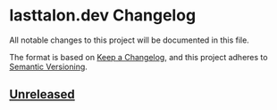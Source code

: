 # lasttalon.dev Changelog

All notable changes to this project will be documented in this file.

The format is based on [Keep a Changelog][kac], and this project adheres to
[Semantic Versioning][semver].

## [Unreleased]

[unreleased]: https://github.com/LastTalon/lasttalon.dev/compare/v0.1.0...HEAD
[0.1.0]: https://github.com/LastTalon/lasttalon.dev/releases/tag/v0.1.0
[kac]: https://keepachangelog.com/en/1.1.0/
[semver]: https://semver.org/spec/v2.0.0.html
